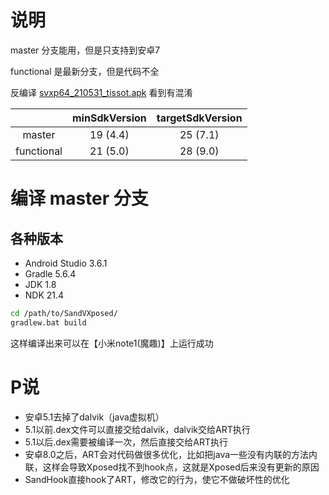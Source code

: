 # 说明

master 分支能用，但是只支持到安卓7

functional 是最新分支，但是代码不全

反编译 [svxp64_210531_tissot.apk](https://github.com/asLody/SandVXposed/releases/download/V2.1.4/svxp64_210531_tissot.apk) 看到有混淆

|            | minSdkVersion | targetSdkVersion |
| :--------: | :-----------: | :--------------: |
|   master   |   19 (4.4)    |     25 (7.1)     |
| functional |   21 (5.0)    |     28 (9.0)     |



# 编译 master 分支

## 各种版本

- Android Studio 3.6.1
- Gradle 5.6.4
- JDK 1.8
- NDK 21.4

```sh
cd /path/to/SandVXposed/
gradlew.bat build
```

这样编译出来可以在【小米note1(魔趣)】上运行成功

# P说

- 安卓5.1去掉了dalvik（java虚拟机）
- 5.1以前.dex文件可以直接交给dalvik，dalvik交给ART执行
- 5.1以后.dex需要被编译一次，然后直接交给ART执行
- 安卓8.0之后，ART会对代码做很多优化，比如把java一些没有内联的方法内联，这样会导致Xposed找不到hook点，这就是Xposed后来没有更新的原因
- SandHook直接hook了ART，修改它的行为，使它不做破坏性的优化
